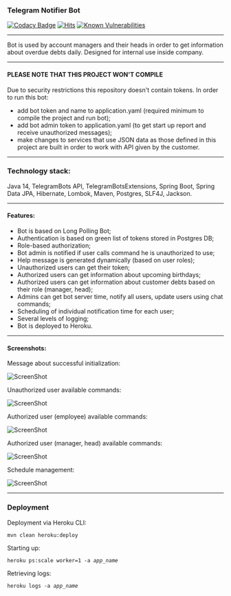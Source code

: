 ### Telegram Notifier Bot
[![Codacy Badge](https://app.codacy.com/project/badge/Grade/31c586b264204eef98c12a700563b089)](https://www.codacy.com/manual/whiskels/TelegramNotifierBot?utm_source=github.com&amp;utm_medium=referral&amp;utm_content=whiskels/TelegramNotifierBot&amp;utm_campaign=Badge_Grade)
[![Hits](https://hits.seeyoufarm.com/api/count/incr/badge.svg?url=https%3A%2F%2Fgithub.com%2Fwhiskels%2FTelegramNotifierBot&count_bg=%2379C83D&title_bg=%23555555&icon=telegram.svg&icon_color=%23E7E7E7&title=hits&edge_flat=false)](https://hits.seeyoufarm.com)
[![Known Vulnerabilities](https://snyk.io/test/github/{username}/{repo}/badge.svg)](https://snyk.io/test/github/whiskels/telegramnotifierbot)
___
Bot is used by account managers and their heads in order to get information about overdue debts daily.
Designed for internal use inside company.

___
#### PLEASE NOTE THAT THIS PROJECT WON'T COMPILE
Due to security restrictions this repository doesn't contain tokens.
In order to run this bot:
 - add bot token and name to application.yaml (required minimum to compile the project and run bot);
 - add bot admin token to application.yaml (to get start up report and receive unauthorized messages);
 - make changes to services that use JSON data as those defined in this project are built in order to work with API given by the customer.

___
### Technology stack: 
Java 14, TelegramBots API, TelegramBotsExtensions, Spring Boot, Spring Data JPA, Hibernate, Lombok, Maven, Postgres, SLF4J, Jackson.

___
#### Features:
- Bot is based on Long Polling Bot;
- Authentication is based on green list of tokens stored in Postgres DB;
- Role-based authorization;
- Bot admin is notified if user calls command he is unauthorized to use;
- Help message is generated dynamically (based on user roles);
- Unauthorized users can get their token;
- Authorized users can get information about upcoming birthdays;
- Authorized users can get information about customer debts based on their role (manager, head);
- Admins can get bot server time, notify all users, update users using chat commands;
- Scheduling of individual notification time for each user;
- Several levels of logging;
- Bot is deployed to Heroku.

___
#### Screenshots:
Message about successful initialization:

![ScreenShot](https://raw.github.com/whiskels/TelegramNotifierBot/master/screenshots/start_report.png)

Unauthorized user available commands:

![ScreenShot](https://raw.github.com/whiskels/TelegramNotifierBot/master/screenshots/user_unauthorized_commands.png)

Authorized user (employee) available commands:

![ScreenShot](https://raw.github.com/whiskels/TelegramNotifierBot/master/screenshots/user_employee_commands.png)

Authorized user (manager, head) available commands:

![ScreenShot](https://raw.github.com/whiskels/TelegramNotifierBot/master/screenshots/user_authorized_commands.png)

Schedule management:


![ScreenShot](https://raw.github.com/whiskels/TelegramNotifierBot/master/screenshots/schedule_managing.png)



___
### Deployment
Deployment via Heroku CLI:

<code>mvn clean heroku:deploy</code>

Starting up:

<code>heroku ps:scale worker=1 -a *app_name*</code>

Retrieving logs:

<code>heroku logs -a *app_name*</code>
